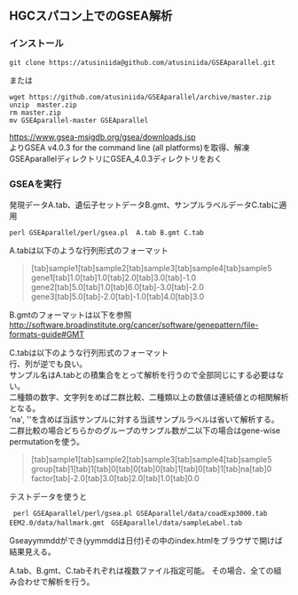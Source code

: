 ## HGCスパコン上でのGSEA解析
### インストール

```
git clone https://atusiniida@github.com/atusiniida/GSEAparallel.git
```

または

```
wget https://github.com/atusiniida/GSEAparallel/archive/master.zip
unzip  master.zip
rm master.zip
mv GSEAparallel-master GSEAparallel
```

https://www.gsea-msigdb.org/gsea/downloads.jsp \
よりGSEA v4.0.3 for the command line (all platforms)を取得、解凍\
GSEAparallelディレクトリにGSEA_4.0.3ディレクトリをおく

### GSEAを実行
発現データA.tab、遺伝子セットデータB.gmt、サンプルラベルデータC.tabに適用
```
perl GSEAparallel/perl/gsea.pl  A.tab B.gmt C.tab
```
A.tabは以下のような行列形式のフォーマット
>[tab]sample1[tab]sample2[tab]sample3[tab]sample4[tab]sample5\
gene1[tab]1.0[tab]1.0[tab]2.0[tab]3.0[tab]-1.0\
gene2[tab]5.0[tab]1.0[tab]6.0[tab]-3.0[tab]-2.0\
gene3[tab]5.0[tab]-2.0[tab]-1.0[tab]4.0[tab]3.0

B.gmtのフォーマットは以下を参照
http://software.broadinstitute.org/cancer/software/genepattern/file-formats-guide#GMT

C.tabは以下のような行列形式のフォーマット\
行、列が逆でも良い。\
サンプル名はA.tabとの積集合をとって解析を行うので全部同じにする必要はない。\
二種類の数字、文字列をめば二群比較、二種類以上の数値は連続値との相関解析となる。\
'na', ''を含めば当該サンプルに対する当該サンプルラベルは省いて解析する。\
二群比較の場合どちらかのグループのサンプル数が二以下の場合はgene-wise permutationを使う。

>[tab]sample1[tab]sample2[tab]sample3[tab]sample4[tab]sample5\
group[tab]1[tab]1[tab]0[tab]0[tab]0[tab]1[tab]0[tab]1[tab]na[tab]0\
factor[tab]-2.0[tab]3.0[tab]2.0[tab]1.0[tab]0.0


テストデータを使うと
```
 perl GSEAparallel/perl/gsea.pl GSEAparallel/data/coadExp3000.tab  EEM2.0/data/hallmark.gmt　GSEAparallel/data/sampleLabel.tab
```
Gseayymmddができ(yymmddは日付)その中のindex.htmlをブラウザで開けば結果見える。

A.tab、B.gmt、C.tabそれぞれは複数ファイル指定可能。
その場合、全ての組み合わせで解析を行う。
